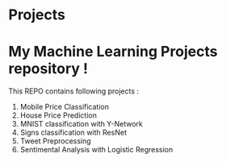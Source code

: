 # Projects
# My Machine Learning Projects repository !

This REPO contains following projects :

1. Mobile Price Classification
2. House Price Prediction
3. MNIST classification with Y-Network
4. Signs classification with ResNet
5. Tweet Preprocessing
6. Sentimental Analysis with Logistic Regression
